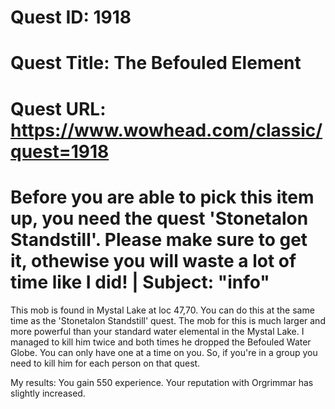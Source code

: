 # Quest ID: 1918
# Quest Title: The Befouled Element
# Quest URL: https://www.wowhead.com/classic/quest=1918
# Before you are able to pick this item up, you need the quest 'Stonetalon Standstill'. Please make sure to get it, othewise you will waste a lot of time like I did! | Subject: "info"
This mob is found in Mystal Lake at loc 47,70. You can do this at the same time as the 'Stonetalon Standstill' quest. The mob for this is much larger and more powerful than your standard water elemental in the Mystal Lake. I managed to kill him twice and both times he dropped the Befouled Water Globe. You can only have one at a time on you. So, if you're in a group you need to kill him for each person on that quest.

My results:
You gain 550 experience.
Your reputation with Orgrimmar has slightly increased.